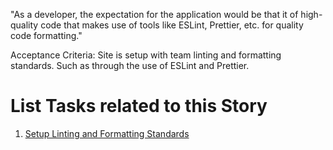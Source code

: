 "As a developer, the expectation for the application would be that it of high-quality code that makes use of tools like ESLint, Prettier, etc. for quality code formatting."

Acceptance Criteria:
Site is setup with team linting and formatting standards. Such as through the use of ESLint and Prettier.

# List Tasks related to this Story
1. [Setup Linting and Formatting Standards](./tasks/task_setup_linting_prettier_standard.md)